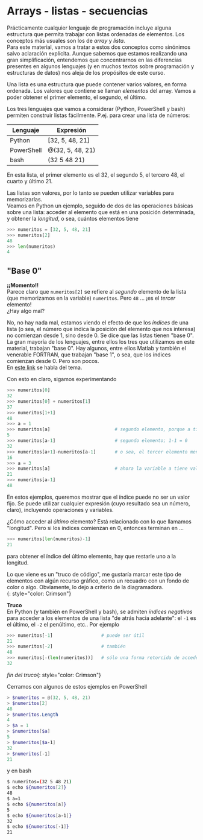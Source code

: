 # Arrays - listas - secuencias
Prácticamente cualquier lenguaje de programación incluye alguna estructura que permita trabajar con listas ordenadas de elementos. Los conceptos más usuales son los de _array_ y _lista_.  
Para este material, vamos a tratar a estos dos conceptos como sinónimos salvo aclaración explícita.
Aunque sabemos que estamos realizando una gran simplificación, entendemos que concentrarnos en las diferencias presentes en algunos lenguajes (y en muchos textos sobre programación y estructuras de datos) nos aleja de los propósitos de este curso.

Una lista es una estructura que puede contener varios valores, en forma ordenada. Los valores que contiene se llaman _elementos_ del array. Vamos a poder obtener el primer elemento, el segundo, el último.

Los tres lenguajes que vamos a considerar (Python, PowerShell y bash) permiten construir listas fácilmente. P.ej. para crear una lista de números:

| Lenguaje | Expresión |
| --- | --- | 
| Python | [32, 5, 48, 21] |
| PowerShell | @(32, 5, 48, 21) |
| bash | (32 5 48 21) |

En esta lista, el primer elemento es el 32, el segundo 5, el tercero 48, el cuarto y último 21.

Las listas son valores, por lo tanto se pueden utilizar variables para memorizarlas.  
Veamos en Python un ejemplo, seguido de dos de las operaciones básicas sobre una lista: acceder al elemento que está en una posición determinada, y obtener la _longitud_, o sea, cuántos elementos tiene
``` python
>>> numeritos = [32, 5, 48, 21]
>>> numeritos[2]
48
>>> len(numeritos)
4
```

## "Base 0"
**¡¡Momento!!**  
Parece claro que `numeritos[2]` se refiere al _segundo_ elemento de la lista (que memorizamos en la variable) `numeritos`. Pero `48` ... ¡es el _tercer_ elemento!  
¿Hay algo mal?

No, no hay nada mal, estamos viendo el efecto de que los _índices_ de una lista (o sea, el número que indica la posición del elemento que nos interesa) no comienzan desde 1, sino desde 0. Se dice que las listas tienen "base 0".  
La gran mayoría de los lenguajes, entre ellos los tres que utilizamos en este material, trabajan "base 0". Hay algunos, entre ellos Matlab y también el venerable FORTRAN, que trabajan "base 1", o sea, que los índices comienzan desde 0. Pero son pocos.  
En [este link](http://xahlee.info/comp/comp_lang_array_index_start_0_or_1.html) se habla del tema.

Con esto en claro, sigamos experimentando
``` python
>>> numeritos[0]
32
>>> numeritos[0] + numeritos[1]
37
>>> numeritos[1+1]
48
>>> a = 1
>>> numeritos[a]                        # segundo elemento, porque a tiene valor 1
5
>>> numeritos[a-1]                      # segundo elemento; 1-1 = 0
32
>>> numeritos[a+1]-numeritos[a-1]       # o sea, el tercer elemento menos el primero
16
>>> a = 3
>>> numeritos[a]                        # ahora la variable a tiene valor 3
21
>>> numeritos[a-1]
48
```
En estos ejemplos, queremos mostrar que el índice puede no ser un valor fijo. Se puede utilizar cualquier expresión (cuyo resultado sea un número, claro), incluyendo operaciones y variables.

¿Cómo acceder al _último_ elemento? Está relacionado con lo que llamamos "longitud". Pero si los índices comienzan en 0, entonces terminan en ...
``` python
>>> numeritos[len(numeritos)-1]
21
```
para obtener el índice del último elemento, hay que restarle uno a la longitud.

<div>
Lo que viene es un "truco de código", me gustaría marcar este tipo de elementos con algún recurso gráfico, como un recuadro con un fondo de color o algo. Obviamente, lo dejo a criterio de la diagramadora.
</div>{: style="color: Crimson"}  

**Truco**  
En Python (y también en PowerShell y bash), se admiten _índices negativos_ para acceder a los elementos de una lista "de atrás hacia adelante": el `-1` es el último, el `-2` el penúltimo, etc.. Por ejemplo
``` python
>>> numeritos[-1]                  # puede ser útil
21
>>> numeritos[-2]                  # también
48
>>> numeritos[-(len(numeritos))]   # sólo una forma retorcida de acceder al primer elemento
32
```

_fin del truco_{: style="color: Crimson"}  

Cerramos con algunos de estos ejemplos en PowerShell
``` PowerShell
> $numeritos = @(32, 5, 48, 21)
> $numeritos[2]
48
> $numeritos.Length
4
> $a = 1
> $numeritos[$a]
5
> $numeritos[$a-1]
32
> $numeritos[-1]
21
```

y en bash
``` bash
$ numeritos=(32 5 48 21)
$ echo ${numeritos[2]}
48
$ a=1
$ echo ${numeritos[a]}
5
$ echo ${numeritos[a-1]}
32
$ echo ${numeritos[-1]}
21
```
